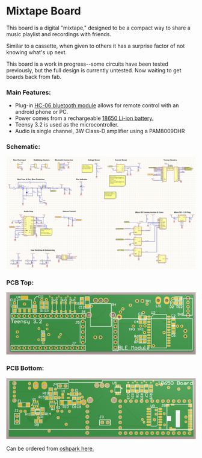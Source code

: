 # Mixtape Board
This board is a digital "mixtape," designed to be a compact way to share a music playlist and recordings with friends. 

Similar to a cassette, when given to others it has a surprise factor of not knowing what's up next.

This board is a work in progress--some circuits have been tested previously, but the full design is currently untested. Now waiting to get boards back from fab.

### Main Features:
* Plug-in [HC-06 bluetooth module](http://www.gearbest.com/sensors/pp_241478.html) allows for remote control with an android phone or PC.
* Power comes from a rechargeable [18650 Li-ion battery.](https://github.com/bkeegs/18650-Charge-Board) 
* Teensy 3.2 is used as the microcontroller.
* Audio is single channel, 3W Class-D amplifier using a PAM8009DHR

### Schematic:
![Alt text](mixtape_sch.PNG?raw=true)

### PCB Top:
![Alt text](mixtape_board1.PNG?raw=true)

### PCB Bottom:
![Alt text](mixtape_board2.PNG?raw=true)


Can be ordered from [oshpark here.](https://oshpark.com/shared_projects/jIOHaPzt)

